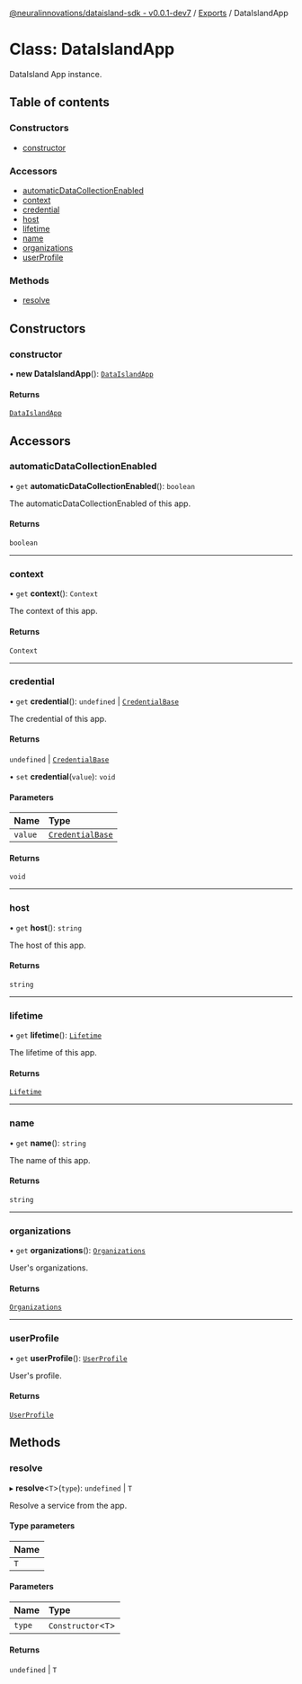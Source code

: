 [@neuralinnovations/dataisland-sdk - v0.0.1-dev7](../../README.md) / [Exports](../modules.md) / DataIslandApp

# Class: DataIslandApp

DataIsland App instance.

## Table of contents

### Constructors

- [constructor](DataIslandApp.md#constructor)

### Accessors

- [automaticDataCollectionEnabled](DataIslandApp.md#automaticdatacollectionenabled)
- [context](DataIslandApp.md#context)
- [credential](DataIslandApp.md#credential)
- [host](DataIslandApp.md#host)
- [lifetime](DataIslandApp.md#lifetime)
- [name](DataIslandApp.md#name)
- [organizations](DataIslandApp.md#organizations)
- [userProfile](DataIslandApp.md#userprofile)

### Methods

- [resolve](DataIslandApp.md#resolve)

## Constructors

### constructor

• **new DataIslandApp**(): [`DataIslandApp`](DataIslandApp.md)

#### Returns

[`DataIslandApp`](DataIslandApp.md)

## Accessors

### automaticDataCollectionEnabled

• `get` **automaticDataCollectionEnabled**(): `boolean`

The automaticDataCollectionEnabled of this app.

#### Returns

`boolean`

___

### context

• `get` **context**(): `Context`

The context of this app.

#### Returns

`Context`

___

### credential

• `get` **credential**(): `undefined` \| [`CredentialBase`](CredentialBase.md)

The credential of this app.

#### Returns

`undefined` \| [`CredentialBase`](CredentialBase.md)

• `set` **credential**(`value`): `void`

#### Parameters

| Name | Type |
| :------ | :------ |
| `value` | [`CredentialBase`](CredentialBase.md) |

#### Returns

`void`

___

### host

• `get` **host**(): `string`

The host of this app.

#### Returns

`string`

___

### lifetime

• `get` **lifetime**(): [`Lifetime`](Lifetime.md)

The lifetime of this app.

#### Returns

[`Lifetime`](Lifetime.md)

___

### name

• `get` **name**(): `string`

The name of this app.

#### Returns

`string`

___

### organizations

• `get` **organizations**(): [`Organizations`](Organizations.md)

User's organizations.

#### Returns

[`Organizations`](Organizations.md)

___

### userProfile

• `get` **userProfile**(): [`UserProfile`](UserProfile.md)

User's profile.

#### Returns

[`UserProfile`](UserProfile.md)

## Methods

### resolve

▸ **resolve**\<`T`\>(`type`): `undefined` \| `T`

Resolve a service from the app.

#### Type parameters

| Name |
| :------ |
| `T` |

#### Parameters

| Name | Type |
| :------ | :------ |
| `type` | `Constructor`\<`T`\> |

#### Returns

`undefined` \| `T`
